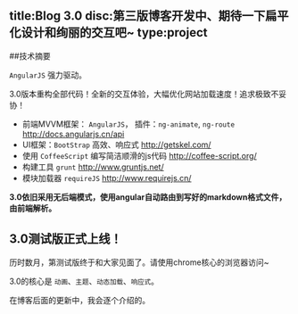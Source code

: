 title:Blog 3.0
disc:第三版博客开发中、期待一下扁平化设计和绚丽的交互吧~
type:project
------------------

##技术摘要

`AngularJS` 强力驱动。 

3.0版本重构全部代码！全新的交互体验，大幅优化网站加载速度！追求极致不妥协！

- 前端MVVM框架： `AngularJS`， 插件：`ng-animate`, `ng-route` <http://docs.angularjs.cn/api>
- UI框架：`BootStrap` 高效、响应式   <http://getskel.com/>
- 使用 `CoffeeScript` 编写简洁顺滑的js代码 <http://coffee-script.org/>
- 构建工具 `grunt` <http://www.gruntjs.net/>
- 模块加载器 `requireJS`  <http://www.requirejs.cn/>

**3.0依旧采用无后端模式，使用angular自动路由到写好的markdown格式文件，由前端解析。**

## 3.0测试版正式上线！

历时数月，第测试版终于和大家见面了。请使用chrome核心的浏览器访问~

3.0的核心是 `动画`、`主题`、`动态加载`、`响应式`。

在博客后面的更新中，我会逐个介绍的。
